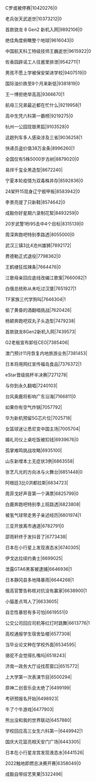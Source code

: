 C罗或被停赛|10420276|0

老兵张天武逝世|10373212|0

首款骁龙 8 Gen2 新机入网|9892106|0

绝佳角度俯瞰整个地球|9616043|0

中国航天科工特级技师王巍逝世|9615922|0

佐香园辟谣工人往酱里排泄|9542711|1

男孩不愿上学被保安架进学校|9407519|0

国际油价跌至8个月来新低|9381819|0

王一博拒绝举高高|9366670|1

航母三兄弟最近都在忙什么|9219958|1

高中生凭六科第一霸榜|9219275|0

杭州一公园现银黑狐|9103528|0

这趟列车多人感染涉及三省|9036258|1

快递员盗价值38万金条|8996260|1

全国仅有5株5000岁古树|8879020|0

易烊千玺全黑造型|8672240|

宁夏本轮疫情为双毒株并存|8592836|0

24架歼15现身辽宁舰甲板|8583942|0

李景亮提了只新鞋|8574642|0

成毅你好星期六录制花絮|8493259|0

20岁武警1秒95击中4个目标|8315139|0

周深奔跑吧特别季路透|8055000|0

武汉三镇3比4沧州雄狮|7892172|

费德勒正式退役|7798362|0

王鹤棣狂炫辣条|7664476|0

江歌母亲回应底线改编江歌案|7660082|1

白俄总统称从未吃过汉堡|7651927|1

TF家族三代学狗叫|7646304|1

偷了黄昏的酒翻唱挑战|7620426|

杨颖奔跑吧双丸子头造型|7479238|

首款骁龙8Gen2新机入网|7439573|

G2老板宣布卸任CEO|7385406|

澳门预计11月恢复内地旅游业务|7381453|

日本将用网红宣传福岛食品|7376372|1

eStar晋级挑杯半决赛|7271278|

与你到永久翻唱|7240103|

台风奥鹿将影响广东沿海|7166811|0

如果你有空气炸锅|7057792|

华为新机预留5G芯片位|7025718|

女篮球迷让悉尼变中国主场|7005704|

婚礼司仪上桌吃饭被扣钱|6939676|0

孤掌难鸣挑战攻略|6935100|

山东新增本土无症状3例|6863558|

张艺凡光的方向冰与火舞台|6851448|0

阿根廷3比0洪都拉斯|6834723|

周菲戈好声音第一个满票|6825799|0

白鹿奔跑吧特别季上班路透|6823808|

被氢气球带走男子亲述经历|6801974|1

三亚开放离市通道|6782791|0

邵雨轩终于发抖音了|6773438|

日本在小行星上发现液态水|6740305|

伊戈达拉续约勇士|6699025|

泄露GTA6黑客被逮捕|6646936|1

日本静冈县多地降暴雨|6644268|1

俄高官警告称核对抗没有赢家|6638900|1

小猫差点骂人了|6633605|

自恋性暴怒有多可怕|6619551|0

公交公司回应司机等红灯时跳舞|6613776|1

高校通报学生宿舍坠楼|6577308|

当毕业论文种在学校外面|6534595|

骆驼不会觉得扎嘴吗|6518243|

济南一政务大厅设找茬窗口|6515772|

上大学第一次表演节目|6500294|

原神二创音乐会太绝了|6499199|

考研预报名开始|6498923|

牛了个牛游戏|6477903|

熊出没和我的世界联动|6457880|

学校回应高三女生六科第一|6449942|1

国庆大花篮亮相天安门广场|6443305|

日本在小行星龙宫发现液态水|6441526|

2022触地即燃总决赛开赛|6358049|0

成毅自带综艺笑果|5322496|

